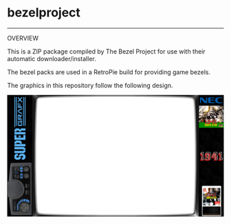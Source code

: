 # bezelproject

-------
OVERVIEW

This is a ZIP package compiled by The Bezel Project for use with their automatic downloader/installer.

The bezel packs are used in a RetroPie build for providing game bezels.

The graphics in this repository follow the following design.

![Sample bezel](https://github.com/thebezelproject/bezelprojectSA-SuperGrafx/blob/master/retroarch/overlay/GameBezels/SuperGrafx/1941%20-%20Counter%20Attack%20(Japan).png?raw=true)

